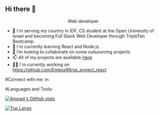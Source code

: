 ## Hi there 👋

<div align=center>Web developer</div>

- 🔭 I`m serving my country in IDF, CS student at the Open University of Israel and becoming Full Stack Web Developer through TripleTen Bootcamp.
- 🌱 I`m currently learning React and Node.js
- 👯 I’m looking to collaborate on some outsourcing projects
- 📫 All of my projects are available [Here](https://github.com/Embox99?tab=repositories)
- 👨‍💻 I`m currently working on https://github.com/Embox99/se_project_react


#Connect with me:
<a href="https://www.instagram.com/edward_vilensky/">
  <img src="https://raw.githubusercontent.com/rahuldkjain/github-profile-readme-generator/master/src/images/icons/Social/instagram.svg" alt="Instagram" width="13" height="13">
</a>

#Languages and Tools:



[![Anurag's GitHub stats](https://github-readme-stats.vercel.app/api?username=Embox99)](https://github.com/Embox99)

[![Top Langs](https://github-readme-stats.vercel.app/api/top-langs/?username=Embox99&layout=compact)](https://github.com/Embox99)
